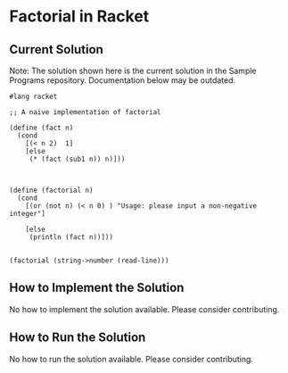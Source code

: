 # Factorial in Racket

## Current Solution

Note: The solution shown here is the current solution in the Sample Programs repository. Documentation below may be outdated.

```Racket
#lang racket

;; A naive implementation of factorial

(define (fact n)
  (cond
    [(< n 2)  1]
    [else
     (* (fact (sub1 n)) n)]))
     

  
(define (factorial n)
  (cond
    [(or (not n) (< n 0) ) "Usage: please input a non-negative integer"]
    
    [else
     (println (fact n))]))
            
  
(factorial (string->number (read-line)))

```

## How to Implement the Solution

No how to implement the solution available. Please consider contributing.

## How to Run the Solution

No how to run the solution available. Please consider contributing.
